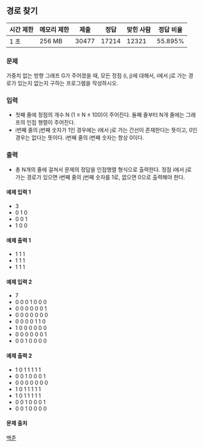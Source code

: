 ## 경로 찾기
 
|시간 제한|	메모리 제한|	제출|	정답|	맞힌 사람|	정답 비율|
|---|---|---|---|---|---|
|1 초|	256 MB|	30477|	17214|	12321|	55.895%|

### 문제
가중치 없는 방향 그래프 G가 주어졌을 때, 모든 정점 (i, j)에 대해서, i에서 j로 가는 경로가 있는지 없는지 구하는 프로그램을 작성하시오.

### 입력
- 첫째 줄에 정점의 개수 N (1 ≤ N ≤ 100)이 주어진다. 둘째 줄부터 N개 줄에는 그래프의 인접 행렬이 주어진다. 
- i번째 줄의 j번째 숫자가 1인 경우에는 i에서 j로 가는 간선이 존재한다는 뜻이고, 0인 경우는 없다는 뜻이다. i번째 줄의 i번째 숫자는 항상 0이다.

### 출력
- 총 N개의 줄에 걸쳐서 문제의 정답을 인접행렬 형식으로 출력한다. 정점 i에서 j로 가는 경로가 있으면 i번째 줄의 j번째 숫자를 1로, 없으면 0으로 출력해야 한다.

#### 예제 입력 1 
- 3
- 0 1 0
- 0 0 1
- 1 0 0
#### 예제 출력 1 
- 1 1 1
- 1 1 1
- 1 1 1
#### 예제 입력 2 
- 7
- 0 0 0 1 0 0 0
- 0 0 0 0 0 0 1
- 0 0 0 0 0 0 0
- 0 0 0 0 1 1 0
- 1 0 0 0 0 0 0
- 0 0 0 0 0 0 1
- 0 0 1 0 0 0 0
#### 예제 출력 2 
- 1 0 1 1 1 1 1
- 0 0 1 0 0 0 1
- 0 0 0 0 0 0 0
- 1 0 1 1 1 1 1
- 1 0 1 1 1 1 1
- 0 0 1 0 0 0 1
- 0 0 1 0 0 0 0

#### 문제 출처
[백준](https://www.acmicpc.net/problem/11403)